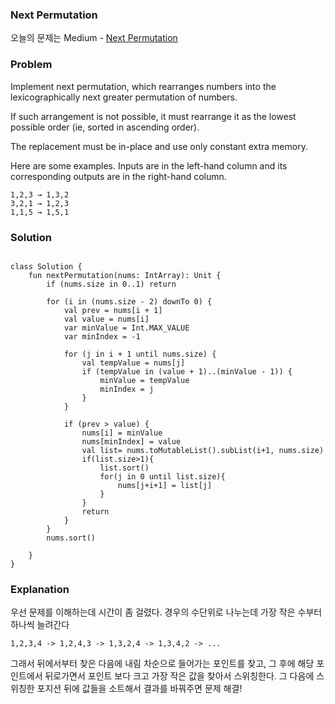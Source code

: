 ### Next Permutation



오늘의 문제는 Medium - [Next Permutation](https://leetcode.com/problems/next-permutation/)

### Problem

Implement next permutation, which rearranges numbers into the lexicographically next greater permutation of numbers.

If such arrangement is not possible, it must rearrange it as the lowest possible order (ie, sorted in ascending order).

The replacement must be in-place and use only constant extra memory.

Here are some examples. Inputs are in the left-hand column and its corresponding outputs are in the right-hand column.

```
1,2,3 → 1,3,2
3,2,1 → 1,2,3
1,1,5 → 1,5,1
```


### Solution

```

class Solution {
    fun nextPermutation(nums: IntArray): Unit {
        if (nums.size in 0..1) return

        for (i in (nums.size - 2) downTo 0) {
            val prev = nums[i + 1]
            val value = nums[i]
            var minValue = Int.MAX_VALUE
            var minIndex = -1

            for (j in i + 1 until nums.size) {
                val tempValue = nums[j]
                if (tempValue in (value + 1)..(minValue - 1)) {
                    minValue = tempValue
                    minIndex = j
                }
            }

            if (prev > value) {
                nums[i] = minValue
                nums[minIndex] = value
                val list= nums.toMutableList().subList(i+1, nums.size)
                if(list.size>1){
                    list.sort()
                    for(j in 0 until list.size){
                        nums[j+i+1] = list[j]
                    }
                }
                return
            }
        }
        nums.sort()

    }
}

```

### Explanation

우선 문제를 이해하는데 시간이 좀 걸렸다. 경우의 수단위로 나누는데 가장 작은 수부터 하나씩 늘려간다 

```1,2,3,4 -> 1,2,4,3 -> 1,3,2,4 -> 1,3,4,2 -> ... ```

그래서 뒤에서부터 찾은 다음에 내림 차순으로 들어가는 포인트를 찾고, 그 후에 해당 포인트에서 뒤로가면서 포인트 보다 크고 가장 작은 값을 찾아서 스위칭한다. 그 다음에 스위칭한 포지션 뒤에 값들을 소트해서 결과를 바꿔주면 문제 해결!